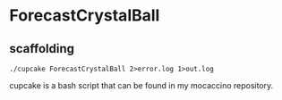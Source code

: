 # ForecastCrystalBall

## scaffolding

```shell
./cupcake ForecastCrystalBall 2>error.log 1>out.log
```

cupcake is a bash script that can be found in my mocaccino repository.
